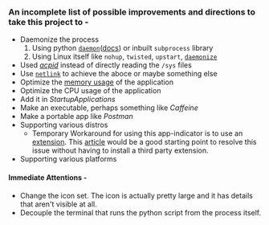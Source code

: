 ### An incomplete list of possible improvements and directions to take this project to -
* Daemonize the process
  1. Using python [`daemon`](https://pagure.io/python-daemon/)([docs](https://www.python.org/dev/peps/pep-3143/)) or inbuilt `subprocess` library
  2. Using Linux itself like `nohup`, `twisted`, `upstart`, [`daemonize`](http://manpages.ubuntu.com/manpages/bionic/man1/daemonize.1.html)
* Used [_acpid_](https://wiki.archlinux.org/index.php/acpid) instead of directly reading the `/sys` files
* Use [`netlink`](http://man7.org/linux/man-pages/man7/netlink.7.html) to achieve the aboce or maybe something else
* Optimize the [memory usage](https://virtualthreads.blogspot.com/2006/02/understanding-memory-usage-on-linux.html) of the application
* Optimize the CPU usage of the application
* Add it in _StartupApplications_
* Make an executable, perhaps something like _Caffeine_
* Make a portable app like _Postman_
* Supporting various distros
  - Temporary Workaround for using this app-indicator is to use an [extension](https://extensions.gnome.org/extension/615/appindicator-support/). This [article](https://www.omgubuntu.co.uk/2017/03/use-indicator-applets-gnome-shell) would be a good starting point to resolve this issue without having to install a third party extension.
* Supporting various platforms

#### Immediate Attentions -
* Change the icon set. The icon is actually pretty large and it has details that aren't visible at all.
* Decouple the terminal that runs the python script from the process itself.

